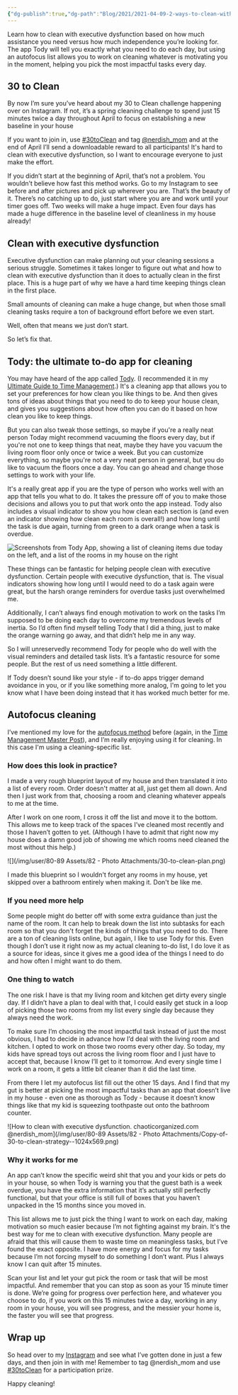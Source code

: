 ```yaml
---
{"dg-publish":true,"dg-path":"Blog/2021/2021-04-09-2-ways-to-clean-with-executive-dysfunction.md","permalink":"/blog/2021/2021-04-09-2-ways-to-clean-with-executive-dysfunction/","title":"2 ways to clean with executive dysfunction","tags":["organization","household"],"noteIcon":"","created":"","updated":"2023-07-30T23:54:06.000-04:00"}
---
```



Learn how to clean with executive dysfunction based on how much assistance you need versus how much independence you’re looking for. The app Tody will tell you exactly what you need to do each day, but using an autofocus list allows you to work on cleaning whatever is motivating you in the moment, helping you pick the most impactful tasks every day.

## 30 to Clean

By now I’m sure you’ve heard about my 30 to Clean challenge happening over on Instagram. If not, it’s a spring cleaning challenge to spend just 15 minutes twice a day throughout April to focus on establishing a new baseline in your house

If you want to join in, use [#30toClean](https://www.instagram.com/explore/tags/30toclean/) and tag [@nerdish\_mom](http://instagram.com/nerdish_mom) and at the end of April I’ll send a downloadable reward to all participants! It's hard to clean with executive dysfunction, so I want to encourage everyone to just make the effort.

If you didn’t start at the beginning of April, that’s not a problem. You wouldn’t believe how fast this method works. Go to my Instagram to see before and after pictures and pick up wherever you are. That’s the beauty of it. There’s no catching up to do, just start where you are and work until your timer goes off. Two weeks will make a huge impact. Even four days has made a huge difference in the baseline level of cleanliness in my house already!

## Clean with executive dysfunction

Executive dysfunction can make planning out your cleaning sessions a serious struggle. Sometimes it takes longer to figure out what and how to clean with executive dysfunction than it does to actually clean in the first place. This is a huge part of why we have a hard time keeping things clean in the first place.

Small amounts of cleaning can make a huge change, but when those small cleaning tasks require a ton of background effort before we even start.

Well, often that means we just don’t start.

So let’s fix that.

## Tody: the ultimate to-do app for cleaning

You may have heard of the app called [Tody](http://todyapp.com). (I recommended it in my [Ultimate Guide to Time Management](https://chaoticorganized.com/time-management-for-executive-dysfunction/).) It's a cleaning app that allows you to set your preferences for how clean you like things to be. And then gives tons of ideas about things that you need to do to keep your house clean, and gives you suggestions about how often you can do it based on how clean you like to keep things.

But you can also tweak those settings, so maybe if you're a really neat person Today might recommend vacuuming the floors every day, but if you're not one to keep things that neat, maybe they have you vacuum the living room floor only once or twice a week. But you can customize everything, so maybe you're not a very neat person in general, but you do like to vacuum the floors once a day. You can go ahead and change those settings to work with your life.

It's a really great app if you are the type of person who works well with an app that tells you what to do. It takes the pressure off of you to make those decisions and allows you to put that work onto the app instead. Tody also includes a visual indicator to show you how clean each section is (and even an indicator showing how clean each room is overall!) and how long until the task is due again, turning from green to a dark orange when a task is overdue.

![Screenshots from Tody App, showing a list of cleaning items due today on the left, and a list of the rooms in my house on the right](https://lh3.googleusercontent.com/-AmSYVY67Ql8/YGtvsQ4Cd9I/AAAAAAABSJw/ZpDopXPgD-4T95q3UqB_EgFyGivWoZBXQCK8BGAsYHg/s0/2021-04-05.jpg?authuser=1)

These things can be fantastic for helping people clean with executive dysfunction. Certain people with executive dysfunction, that is. The visual indicators showing how long until I would need to do a task again were great, but the harsh orange reminders for overdue tasks just overwhelmed me.

Additionally, I can’t always find enough motivation to work on the tasks I’m supposed to be doing each day to overcome my tremendous levels of inertia. So I’d often find myself telling Tody that I did a thing, just to make the orange warning go away, and that didn’t help me in any way.

So I will unreservedly recommend Tody for people who do well with the visual reminders and detailed task lists. It’s a fantastic resource for some people. But the rest of us need something a little different.

If Tody doesn’t sound like your style - if to-do apps trigger demand avoidance in you, or if you like something more analog, I'm going to let you know what I have been doing instead that it has worked much better for me.

## Autofocus cleaning

I’ve mentioned my love for the [autofocus method](http://markforster.squarespace.com/autofocus-system/#:~:text=Quick%20Start&text=You%20work%20through%20the%20list,you%20feel%20like%20doing%20so) before (again, in the [Time Management Master Post](https://chaoticorganized.com/time-management-for-executive-dysfunction/)), and I’m really enjoying using it for cleaning. In this case I'm using a cleaning-specific list.

### How does this look in practice?

I made a very rough blueprint layout of my house and then translated it into a list of every room. Order doesn't matter at all, just get them all down. And then I just work from that, choosing a room and cleaning whatever appeals to me at the time.

After I work on one room, I cross it off the list and move it to the bottom. This allows me to keep track of the spaces I’ve cleaned most recently and those I haven’t gotten to yet. (Although I have to admit that right now my house does a damn good job of showing me which rooms need cleaned the most without this help.)

![](/img/user/80-89 Assets/82 - Photo Attachments/30-to-clean-plan.png)

I made this blueprint so I wouldn't forget any rooms in my house, yet skipped over a bathroom entirely when making it. Don't be like me.

### If you need more help

Some people might do better off with some extra guidance than just the name of the room. It can help to break down the list into subtasks for each room so that you don't forget the kinds of things that you need to do. There are a ton of cleaning lists online, but again, I like to use Tody for this. Even though I don’t use it right now as my actual cleaning to-do list, I do love it as a source for ideas, since it gives me a good idea of the things I need to do and how often I might want to do them.

### One thing to watch

The one risk I have is that my living room and kitchen get dirty every single day. If I didn’t have a plan to deal with that, I could easily get stuck in a loop of picking those two rooms from my list every single day because they always need the work.

To make sure I’m choosing the most impactful task instead of just the most obvious, I had to decide in advance how I’d deal with the living room and kitchen. I opted to work on those two rooms every other day. So today, my kids have spread toys out across the living room floor and I just have to accept that, because I know I’ll get to it tomorrow. And every single time I work on a room, it gets a little bit cleaner than it did the last time.

From there I let my autofocus list fill out the other 15 days. And I find that my gut is better at picking the most impactful tasks than an app that doesn’t live in my house - even one as thorough as Tody - because it doesn’t know things like that my kid is squeezing toothpaste out onto the bathroom counter.


![How to clean with executive dysfunction. chaoticorganized.com @nerdish_mom](/img/user/80-89 Assets/82 - Photo Attachments/Copy-of-30-to-clean-strategy--1024x569.png)

### Why it works for me

An app can’t know the specific weird shit that you and your kids or pets do in your house, so when Tody is warning you that the guest bath is a week overdue, you have the extra information that it’s actually still perfectly functional, but that your office is still full of boxes that you haven’t unpacked in the 15 months since you moved in.

This list allows me to just pick the thing I want to work on each day, making motivation so much easier because I’m not fighting against my brain. It's the best way for me to clean with executive dysfunction. Many people are afraid that this will cause them to waste time on meaningless tasks, but I’ve found the exact opposite. I have more energy and focus for my tasks because I’m not forcing myself to do something I don’t want. Plus I always know I can quit after 15 minutes.

Scan your list and let your gut pick the room or task that will be most impactful. And remember that you can stop as soon as your 15 minute timer is done. We’re going for progress over perfection here, and whatever you choose to do, if you work on this 15 minutes twice a day, working in any room in your house, you will see progress, and the messier your home is, the faster you will see that progress.

## Wrap up

So head over to my [Instagram](http://instagram.com/nerdish_mom) and see what I’ve gotten done in just a few days, and then join in with me! Remember to tag @nerdish\_mom and use [#30toClean](https://www.instagram.com/explore/tags/30toclean/) for a participation prize.

Happy cleaning!
